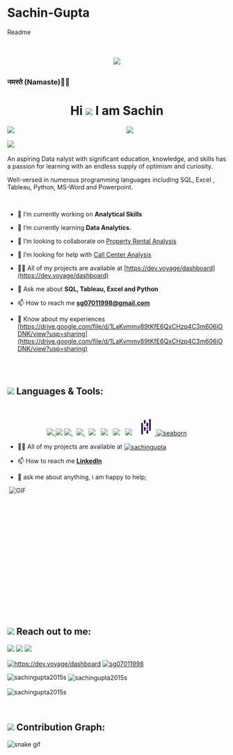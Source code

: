 # Sachin-Gupta
Readme 
<h1 align="center"><img src="https://camo.githubusercontent.com/683e2187241c641430216c864ce93fc5a0e0dfb232c5a01d1c54b54d63aa8cb2/68747470733a2f2f63646e2e6472696262626c652e636f6d2f75736572732f313136323037372f73637265656e73686f74732f333834383931342f70726f6772616d6d65722e676966" width="400"> </h1>


### नमस्ते (Namaste)🙏🏻
<!-- INTRODUCTION -->
    
<h1 align="center">Hi <img src="https://raw.githubusercontent.com/MartinHeinz/MartinHeinz/master/wave.gif" width="80"> I am Sachin  </h1>


<img align='right' src="https://media.giphy.com/media/M9gbBd9nbDrOTu1Mqx/giphy.gif" width="230">
<a href="https://github.com/durgeshrai633/readme-typing-svg"><img
        src="https://readme-typing-svg.herokuapp.com?lines=Aspiring+Data+Analyst"></a>

![](https://visitor-badge.glitch.me/badge?page_id=alicehack2020.alicehack2020)

An aspiring Data nalyst  with significant education, knowledge, and skills has a passion for learning with an endless supply of optimism and curiosity.

Well-versed in numerous programming languages including SQL, Excel , Tableau, Python, MS-Word and Powerpoint.


<br />
<!-- ABOUT ME -->

- 🔭 I’m currently working on **Analytical Skills**

- 🌱 I’m currently learning **Data Analytics.**

- 👯 I’m looking to collaborate on [Property Rental Analysis](https://github.com/sachingupta2015s/Property-Rental-Analysis---SQL)

- 🤝 I’m looking for help with [Call Center Analysis](https://github.com/sachingupta2015s/Call-Center-Analysis)

- 👨‍💻 All of my projects are available at [https://dev.voyage/dashboard](https://dev.voyage/dashboard)

- 💬 Ask me about **SQL, Tableau, Excel and Python**

- 📫 How to reach me **sg07011998@gmail.com**

- 📄 Know about my experiences [https://drive.google.com/file/d/1LaKvmmv89tKfE6QxCHzp4C3m606iODNK/view?usp=sharing](https://drive.google.com/file/d/1LaKvmmv89tKfE6QxCHzp4C3m606iODNK/view?usp=sharing)

<!--Code For Language and Tool-->
<br>
<br>
<h2 dir="auto"><img src="https://camo.githubusercontent.com/b429fd0344f4072885b19923f824d4616893261e9d7cc2afb62f85224caca070/68747470733a2f2f6d656469612e67697068792e636f6d2f6d656469612f6a32704f476547594b65327843434b7766692f67697068792e676966" width="40" data-animated-image="" </a> <strong>Languages &amp; Tools:</strong></h2>
<br>
<!--Code For Inserting Icon Of Languages and Tools-->

<p align="center">  
    <a href="https://www.python.org" target="_blank"> <img src="https://img.icons8.com/color/48/000000/python.png"/> </a> 
    <a href="https://www.tableau.com/" target="_blank"> <img src="https://img.icons8.com/color/48/000000/tableau-software.png"/></a> 
    <a style="padding-right:8px;" href="https://www.mysql.com/" target="_blank"> <img src="https://img.icons8.com/fluent/50/000000/mysql-logo.png"/> </a>
    <a style="padding-right:8px;" href="https://www.microsoft.com/en-in/microsoft-365/excel" target="_blank"><img src="https://img.icons8.com/fluency/48/000000/microsoft-excel-2019.png"/> </a>
    <a style="padding-right:8px;" href="https://www.microsoft.com/en-us/microsoft-365/powerpoint" target="_blank"> <img src="https://img.icons8.com/color/48/000000/microsoft-powerpoint-2019--v1.png"/></a>
    <a style="padding-right:8px;" href="https://www.microsoft.com/en-us/microsoft-365/word" target="_blank"> <img src="https://img.icons8.com/ios-filled/50/000000/ms-word.png"/></a>
    <a style="padding-right:8px;" href="https://www.google.com/sheets/about/" target="_blank"> <img src="https://img.icons8.com/color/48/000000/google-sheets.png"/></a>
    <a style="padding-right:8px;" href="https://www.microsoft.com/en-in/sql-server/sql-server-downloads" target="_blank"> <img src="https://img.icons8.com/color/48/000000/microsoft-sql-server.png"/></a>
    <a href="https://pandas.pydata.org/" target="_blank" rel="noreferrer"> <img src="https://raw.githubusercontent.com/devicons/devicon/2ae2a900d2f041da66e950e4d48052658d850630/icons/pandas/pandas-original.svg" alt="pandas" width="40" height="40"/> </a> 
    <a href="https://seaborn.pydata.org/" target="_blank" rel="noreferrer"> <img src="https://seaborn.pydata.org/_images/logo-mark-lightbg.svg" alt="seaborn" width="40" height="40"/> </a>



































- 👨‍💻 All of my projects are available at <a href="https://github.com/sachingupta2015s?tab=repositories"><img align="center" src="https://raw.githubusercontent.com/rahuldkjain/github-profile-readme-generator/master/src/images/icons/Social/github.svg" alt="sachingupta" height="30" width="40" style="max-width: 100%;"></a>

- 📫 How to reach me **[LinkedIn](https://www.linkedin.com/in/sachin-gupta-45b8b2220/)**


- 💬 ask me about anything, i am happy to help;
 <img align="right" alt="GIF" clear = "both" src="https://github.com/abhisheknaiidu/abhisheknaiidu/blob/master/code.gif?raw=true" width="500" height="320" />
 
 




                      


        
        

    
</p>

<!--CONNECT WITH ME CODE  -->

<h2 dir="auto"><img src="https://camo.githubusercontent.com/ec0df7b334d15078e980be8f26f35f1bd6f004eaa4a121db42fed361360c1817/68747470733a2f2f6d656469612e67697068792e636f6d2f6d656469612f4c6e516a7057614f4e386e68723231764e572f67697068792e676966" width="40" data-animated-image="" </a> <strong>Reach out to me:</strong> </h2>



<!-- CONNECT WITH ME ICONS CODE -->
<p align="left">
<a href = "https://www.linkedin.com/in/sachin-gupta-45b8b2220/" ><img src="https://img.icons8.com/fluent/48/000000/linkedin.png" /></a>
<a href = "https://github.com/sachingupta2015s?tab=repositories" ><img src="https://img.icons8.com/windows/48/000000/github.png" /></a>
<a href="mailto:sg07011998@gmail.com" ><img src="https://img.icons8.com/color/48/000000/gmail-new.png" /></a>
</p>




<p align="left">
<a href="https://dev.to/https://dev.voyage/dashboard" target="blank"><img align="center" src="https://raw.githubusercontent.com/rahuldkjain/github-profile-readme-generator/master/src/images/icons/Social/devto.svg" alt="https://dev.voyage/dashboard" height="30" width="40" /></a>
<a href="https://twitter.com/sg07011998" target="blank"><img align="center" src="https://raw.githubusercontent.com/rahuldkjain/github-profile-readme-generator/master/src/images/icons/Social/twitter.svg" alt="sg07011998" height="30" width="40" /></a>

</p>


<p><img align="left" src="https://github-readme-stats.vercel.app/api/top-langs?username=sachingupta2015s&show_icons=true&locale=en&layout=compact" alt="sachingupta2015s" /></p>

<p>&nbsp;<img align="center" src="https://github-readme-stats.vercel.app/api?username=sachingupta2015s&show_icons=true&locale=en" alt="sachingupta2015s" /></p>

<p><img align="center" src="https://github-readme-streak-stats.herokuapp.com/?user=sachingupta2015s&" alt="sachingupta2015s" /></p>

<br>





<h2 dir="auto"><img src="https://img.icons8.com/external-flaticons-lineal-color-flat-icons/64/000000/external-contribution-achievements-flaticons-lineal-color-flat-icons.png" width="40" data-animated-image="" </a> <strong>Contribution Graph:</strong> </h2>

![snake gif](https://github.com/samar4saeedkhan/samar4saeedkhan/blob/output/github-contribution-grid-snake.gif)









